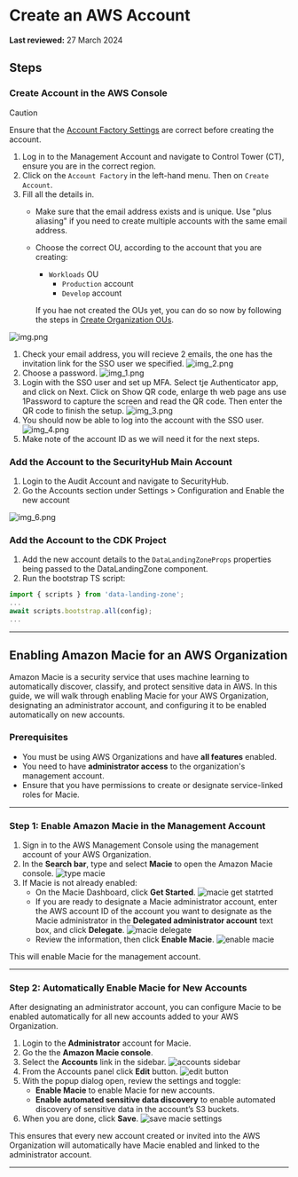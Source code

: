 # Create an AWS Account

**Last reviewed:** 27 March 2024

## Steps

### Create Account in the AWS Console

> [!CAUTION]
> Ensure that the [Account Factory Settings](Account%20Factory%20Settings.md) are correct before creating the account.

1. Log in to the Management Account and navigate to Control Tower (CT), ensure you are in the correct region.
1. Click on the `Account Factory` in the left-hand menu. Then on `Create Account`.
1. Fill all the details in. 
   - Make sure that the email address exists and is unique. Use "plus aliasing" if you need to create multiple accounts
     with the same email address.
   - Choose the correct OU, according to the account that you are creating:
      - `Workloads` OU 
        - `Production` account
        - `Develop` account
     
       If you hae not created the OUs yet, you can do so now by following the steps in
       [Create Organization OUs](Create%20Organization%20OUs.md). 
   
![img.png](img.png)
1. Check your email address, you will recieve 2 emails, the one has the invitation link for the SSO user we specified.
![img_2.png](img_2.png)
1. Choose a password.
![img_1.png](img_1.png)
1. Login with the SSO user and set up MFA. Select tje Authenticator app, and click on Next. Click on Show QR code,
enlarge th web page ans use 1Password to capture the screen and read the QR code. Then enter the QR code to finish the 
setup.
![img_3.png](img_3.png)
1. You should now be able to log into the account with the SSO user.
![img_4.png](img_4.png)
1. Make note of the account ID as we will need it for the next steps.

### Add the Account to the SecurityHub Main Account

1. Login to the Audit Account and navigate to SecurityHub.
1. Go the Accounts section under Settings > Configuration and Enable the new account

![img_6.png](img_6.png)

### Add the Account to the CDK Project

1. Add the new account details to the `DataLandingZoneProps` properties being passed to the DataLandingZone component. 
1. Run the bootstrap TS script:
```ts
import { scripts } from 'data-landing-zone';
...
await scripts.bootstrap.all(config);
...
```

---

## Enabling Amazon Macie for an AWS Organization

Amazon Macie is a security service that uses machine learning to automatically discover, classify, and protect sensitive data in AWS. In this guide, we will walk through enabling Macie for your AWS Organization, designating an administrator account, and configuring it to be enabled automatically on new accounts.

### Prerequisites

- You must be using AWS Organizations and have **all features** enabled.
- You need to have **administrator access** to the organization's management account.
- Ensure that you have permissions to create or designate service-linked roles for Macie.

---

### Step 1: Enable Amazon Macie in the Management Account

1. Sign in to the AWS Management Console using the management account of your AWS Organization.
2. In the **Search bar**, type and select **Macie** to open the Amazon Macie console.
![type macie](image-22.png)
3. If Macie is not already enabled:
   - On the Macie Dashboard, click **Get Started**.
    ![macie get statrted](image-23.png)
   - If you are ready to designate a Macie administrator account, enter the AWS account ID of the account you want to designate as the Macie administrator in the **Delegated administrator account** text box, and click **Delegate**.
    ![macie delegate](image-25.png)
   - Review the information, then click **Enable Macie**.
    ![enable macie](image-24.png)

This will enable Macie for the management account.

---

### Step 2: Automatically Enable Macie for New Accounts

After designating an administrator account, you can configure Macie to be enabled automatically for all new accounts added to your AWS Organization.

1. Login to the **Administrator** account for Macie.
2. Go the the **Amazon Macie console**.
3. Select the **Accounts** link in the sidebar.
![accounts sidebar](image-26.png)
4. From the Accounts panel click **Edit** button.
![edit button](image-27.png)
5. With the popup dialog open, review the settings and toggle:
   - **Enable Macie** to enable Macie for new accounts.
   - **Enable automated sensitive data discovery** to enable automated discovery of sensitive data in the account’s S3 buckets.
6. When you are done, click **Save**.
![save macie settings](image-28.png)

This ensures that every new account created or invited into the AWS Organization will automatically have Macie enabled and linked to the administrator account.

---
